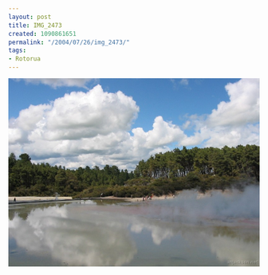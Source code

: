 ```yaml
---
layout: post
title: IMG_2473
created: 1090861651
permalink: "/2004/07/26/img_2473/"
tags:
- Rotorua
---
```


<img src="/image/images/img_2473-827.jpg"/>

